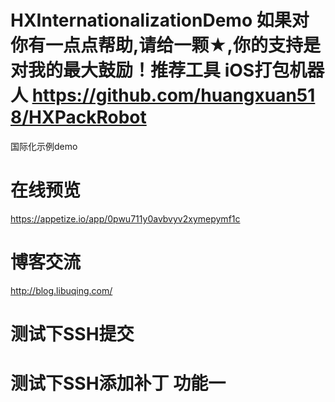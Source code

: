 # HXInternationalizationDemo 如果对你有一点点帮助,请给一颗★,你的支持是对我的最大鼓励！推荐工具 iOS打包机器人 https://github.com/huangxuan518/HXPackRobot
国际化示例demo

# 在线预览
https://appetize.io/app/0pwu711y0avbvyv2xymepymf1c

# 博客交流

http://blog.libuqing.com/


# 测试下SSH提交


# 测试下SSH添加补丁 功能一
